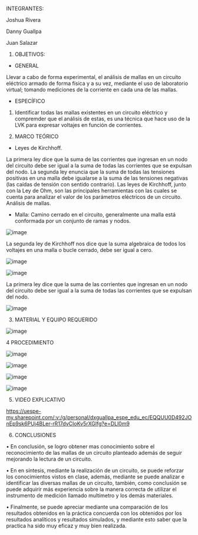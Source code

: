 INTEGRANTES:

Joshua Rivera

Danny Guallpa

Juan Salazar

  1. OBJETIVOS:
  
  * GENERAL
  
  Llevar a cabo de forma experimental, el análisis de mallas en un circuito eléctrico armado de forma física y a su vez, mediante el uso de laboratorio virtual; tomando mediciones de la corriente en cada una de las mallas.
  
  * ESPECÍFICO

  1. Identificar todas las mallas existentes en un circuito eléctrico y compremder que el análisis de estas, es una técnica que hace uso de la LVK para expresar voltajes en función de corrientes.

  2. MARCO TEÓRICO

  * Leyes de Kirchhoff.

La primera ley dice que la suma de las corrientes que ingresan en un nodo del circuito debe ser igual a la suma de todas las corrientes que se expulsan del nodo.
La segunda ley enuncia que la suma de todas las tensiones positivas en una malla debe igualarse a la suma de las tensiones negativas (las caídas de tensión con sentido contrario). 
Las leyes de Kirchhoff, junto con la Ley de Ohm, son las principales herramientas con las cuales se cuenta para analizar el valor de los parámetros eléctricos de un circuito.
Análisis de mallas.

  * Malla: Camino cerrado en el circuito, generalmente una malla está conformada por un conjunto de ramas y nodos.

  ![image](https://user-images.githubusercontent.com/116693260/202731008-b740c063-ac0d-4715-ae46-023c0fbb7481.png)
  
  La segunda ley de Kirchhoff nos dice que la suma algebraica de todos los voltajes en una malla o bucle cerrado, debe ser igual a cero.
  
  ![image](https://user-images.githubusercontent.com/116693260/202731078-12125c6a-dc8f-4714-ab3f-225eb21497e9.png)

  ![image](https://user-images.githubusercontent.com/116693260/202731270-5cea1e99-90ae-43be-a11e-a39b9ec18650.png)

  La primera ley dice que la suma de las corrientes que ingresan en un nodo del circuito debe ser igual a la suma de todas las corrientes que se expulsan del nodo.

  ![image](https://user-images.githubusercontent.com/116693260/202731404-cbefe619-4000-4d03-846a-70c95ab1c4f9.png)

  3. MATERIAL Y EQUIPO REQUERIDO

  ![image](https://user-images.githubusercontent.com/116693260/202744138-869c75b8-a7c5-4ff5-96f9-738223c4bc39.png)

  4 PROCEDIMIENTO

  ![image](https://user-images.githubusercontent.com/116693260/202743843-5e106108-61ad-4f48-939c-064f5e341bc7.png)
   
  ![image](https://user-images.githubusercontent.com/116693260/202746980-cab0fe80-26e0-4c82-86b8-8ae0e4752c5e.png)

  ![image](https://user-images.githubusercontent.com/116693260/203068809-f54c2fac-eabb-4b2f-b681-1d0bd230ec41.png)

  ![image](https://user-images.githubusercontent.com/116693260/203073939-4642a04b-defe-4f5f-9828-aec66f8b5ff8.png)

  5. VIDEO EXPLICATIVO

  https://uespe-my.sharepoint.com/:v:/g/personal/dxguallpa_espe_edu_ec/EQQUU0D492JOnEp9sk6PUj4BLer-rR17dvCIoKv5rXGIfg?e=DLl0m9

  6. CONCLUSIONES

  •	En conclusión, se logro obtener mas conocimiento sobre el reconocimiento de las mallas de un circuito planteado además de seguir mejorando la lectura de un circuito.
  
  •	En en síntesis, mediante la realización de un circuito, se puede reforzar los conocimientos vistos en clase, además, mediante se puede analizar e identificar las diversas mallas de un circuito, también, como conclusión se puede adquirir más experiencia sobre la manera correcta de utilizar el instrumento de medición llamado multímetro y los demás materiales.
  
  •	Finalmente, se puede apreciar mediante una comparación de los resultados obtenidos en la práctica concuerda con los obtenidos por los resultados analíticos y resultados simulados, y mediante esto saber que la practica ha sido muy eficaz y muy bien realizada.

